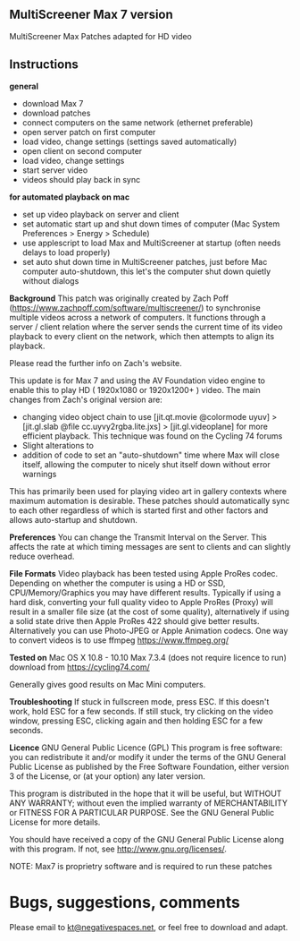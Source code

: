 ## MultiScreener Max 7 version
MultiScreener Max Patches adapted for HD video

## Instructions
**general**
- download Max 7
- download patches
- connect computers on the same network (ethernet preferable)
- open server patch on first computer
- load video, change settings (settings saved automatically)
- open client on second computer
- load video, change settings
- start server video
- videos should play back in sync

**for automated playback on mac**
- set up video playback on server and client
- set automatic start up and shut down times of computer (Mac System Preferences > Energy > Schedule)
- use applescript to load Max and MultiScreener at startup (often needs delays to load properly)
- set auto shut down time in MultiScreener patches, just before Mac computer auto-shutdown, this let's the computer shut down quietly without dialogs

**Background**
This patch was originally created by Zach Poff (https://www.zachpoff.com/software/multiscreener/) to synchronise multiple videos across a network of computers. It functions through a server / client relation where the server sends the current time of its video playback to every client on the network, which then attempts to align its playback. 

Please read the further info on Zach's website.

This update is for Max 7 and using the AV Foundation video engine to enable this to play HD ( 1920x1080 or 1920x1200+ ) video. The main changes from Zach's original version are: 
- changing video object chain to use [jit.qt.movie @colormode uyuv] > [jit.gl.slab @file cc.uyvy2rgba.lite.jxs] > [jit.gl.videoplane] for more efficient playback. This technique was found on the Cycling 74 forums
- Slight alterations to 
- addition of code to set an "auto-shutdown" time where Max will close itself, allowing the computer to nicely shut itself down without error warnings

This has primarily been used for playing video art in gallery contexts where maximum automation is desirable. These patches should automatically sync to each other regardless of which is started first and other factors and allows auto-startup and shutdown.

**Preferences**
You can change the Transmit Interval on the Server. This affects the rate at which timing messages are sent to clients and can slightly reduce overhead.

**File Formats**
Video playback has been tested using Apple ProRes codec. Depending on whether the computer is using a HD or SSD, CPU/Memory/Graphics you may have different results. Typically if using a hard disk, converting your full quality video to Apple ProRes (Proxy) will result in a smaller file size (at the cost of some quality), alternatively if using a solid state drive then Apple ProRes 422 should give better results. Alternatively you can use Photo-JPEG or Apple Animation codecs.
One way to convert videos is to use ffmpeg https://www.ffmpeg.org/

**Tested on**
Mac OS X 10.8 - 10.10
Max 7.3.4 (does not require licence to run)
download from https://cycling74.com/

Generally gives good results on Mac Mini computers.

**Troubleshooting**
If stuck in fullscreen mode, press ESC. If this doesn't work, hold ESC for a few seconds. If still stuck, try clicking on the video window, pressing ESC, clicking again and then holding ESC for a few seconds.

**Licence**
GNU General Public Licence (GPL)
This program is free software: you can redistribute it and/or modify it under the terms of the GNU General Public License as published by the Free Software Foundation, either version 3 of the License, or (at your option) any later version.

This program is distributed in the hope that it will be useful, but WITHOUT ANY WARRANTY; without even the implied warranty of MERCHANTABILITY or FITNESS FOR A PARTICULAR PURPOSE.  See the GNU General Public License for more details.

You should have received a copy of the GNU General Public License along with this program.  If not, see <http://www.gnu.org/licenses/>.

NOTE: Max7 is proprietry software and is required to run these patches

# Bugs, suggestions, comments
Please email to kt@negativespaces.net, or feel free to download and adapt.
